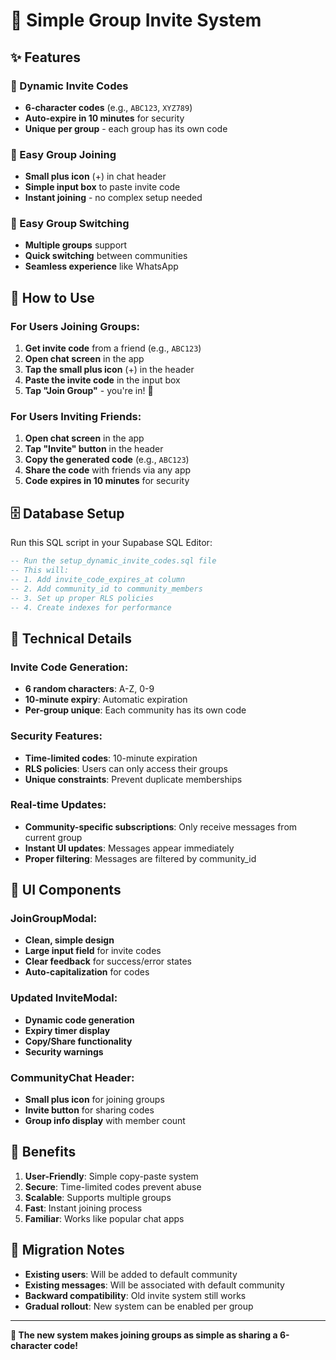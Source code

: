 # 🎯 Simple Group Invite System

## ✨ Features

### 🔐 Dynamic Invite Codes
- **6-character codes** (e.g., `ABC123`, `XYZ789`)
- **Auto-expire in 10 minutes** for security
- **Unique per group** - each group has its own code

### 🚀 Easy Group Joining
- **Small plus icon** (+) in chat header
- **Simple input box** to paste invite code
- **Instant joining** - no complex setup needed

### 🔄 Easy Group Switching
- **Multiple groups** support
- **Quick switching** between communities
- **Seamless experience** like WhatsApp

## 📱 How to Use

### For Users Joining Groups:
1. **Get invite code** from a friend (e.g., `ABC123`)
2. **Open chat screen** in the app
3. **Tap the small plus icon** (+) in the header
4. **Paste the invite code** in the input box
5. **Tap "Join Group"** - you're in! 🎉

### For Users Inviting Friends:
1. **Open chat screen** in the app
2. **Tap "Invite" button** in the header
3. **Copy the generated code** (e.g., `ABC123`)
4. **Share the code** with friends via any app
5. **Code expires in 10 minutes** for security

## 🗄️ Database Setup

Run this SQL script in your Supabase SQL Editor:

```sql
-- Run the setup_dynamic_invite_codes.sql file
-- This will:
-- 1. Add invite_code_expires_at column
-- 2. Add community_id to community_members
-- 3. Set up proper RLS policies
-- 4. Create indexes for performance
```

## 🔧 Technical Details

### Invite Code Generation:
- **6 random characters**: A-Z, 0-9
- **10-minute expiry**: Automatic expiration
- **Per-group unique**: Each community has its own code

### Security Features:
- **Time-limited codes**: 10-minute expiration
- **RLS policies**: Users can only access their groups
- **Unique constraints**: Prevent duplicate memberships

### Real-time Updates:
- **Community-specific subscriptions**: Only receive messages from current group
- **Instant UI updates**: Messages appear immediately
- **Proper filtering**: Messages are filtered by community_id

## 🎨 UI Components

### JoinGroupModal:
- **Clean, simple design**
- **Large input field** for invite codes
- **Clear feedback** for success/error states
- **Auto-capitalization** for codes

### Updated InviteModal:
- **Dynamic code generation**
- **Expiry timer display**
- **Copy/Share functionality**
- **Security warnings**

### CommunityChat Header:
- **Small plus icon** for joining groups
- **Invite button** for sharing codes
- **Group info display** with member count

## 🚀 Benefits

1. **User-Friendly**: Simple copy-paste system
2. **Secure**: Time-limited codes prevent abuse
3. **Scalable**: Supports multiple groups
4. **Fast**: Instant joining process
5. **Familiar**: Works like popular chat apps

## 🔄 Migration Notes

- **Existing users**: Will be added to default community
- **Existing messages**: Will be associated with default community
- **Backward compatibility**: Old invite system still works
- **Gradual rollout**: New system can be enabled per group

---

**🎉 The new system makes joining groups as simple as sharing a 6-character code!** 